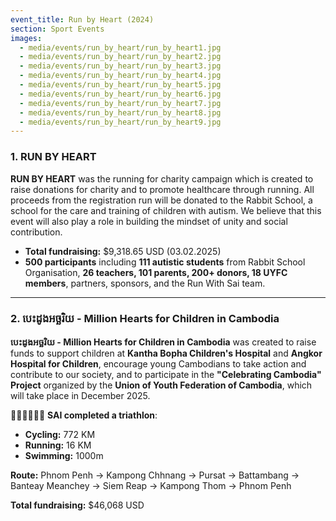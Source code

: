 ```yaml
---
event_title: Run by Heart (2024)
section: Sport Events
images:
  - media/events/run_by_heart/run_by_heart1.jpg
  - media/events/run_by_heart/run_by_heart2.jpg
  - media/events/run_by_heart/run_by_heart3.jpg
  - media/events/run_by_heart/run_by_heart4.jpg
  - media/events/run_by_heart/run_by_heart5.jpg
  - media/events/run_by_heart/run_by_heart6.jpg
  - media/events/run_by_heart/run_by_heart7.jpg
  - media/events/run_by_heart/run_by_heart8.jpg
  - media/events/run_by_heart/run_by_heart9.jpg
---
```

### 1. **RUN BY HEART** 

**RUN BY HEART** was the running for charity campaign which is created to raise donations for charity and to promote healthcare through running. All proceeds from the registration run will be donated to the Rabbit School, a school for the care and training of children with autism. We believe that this event will also play a role in building the mindset of unity and social contribution.  

- **Total fundraising:** $9,318.65 USD (03.02.2025)  
- **500 participants** including **111 autistic students** from Rabbit School Organisation, **26 teachers, 101 parents, 200+ donors, 18 UYFC members**, partners, sponsors, and the Run With Sai team.  

---

### 2. **បេះដូងអច្ឆរិយ - Million Hearts for Children in Cambodia** 

**បេះដូងអច្ឆរិយ - Million Hearts for Children in Cambodia** was created to raise funds to support children at **Kantha Bopha Children's Hospital** and **Angkor Hospital for Children**, encourage young Cambodians to take action and contribute to our society, and to participate in the **"Celebrating Cambodia" Project** organized by the **Union of Youth Federation of Cambodia**, which will take place in December 2025.  

🚴‍♂️🏃‍♂️🏊‍♂️ **SAI completed a triathlon**:  
- **Cycling:** 772 KM  
- **Running:** 16 KM  
- **Swimming:** 1000m  

**Route:** Phnom Penh → Kampong Chhnang → Pursat → Battambang → Banteay Meanchey → Siem Reap → Kampong Thom → Phnom Penh  

**Total fundraising:** $46,068 USD  
